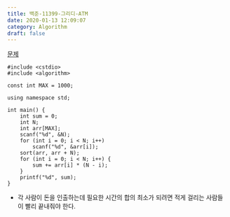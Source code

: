 ```yaml
---
title: 백준-11399-그리디-ATM
date: 2020-01-13 12:09:07
category: Algorithm
draft: false
---
```


[문제](https://www.acmicpc.net/problem/11399)

```c++{3}
#include <cstdio>
#include <algorithm>

const int MAX = 1000;

using namespace std;

int main() {
	int sum = 0;
	int N;
	int arr[MAX];
	scanf("%d", &N);
	for (int i = 0; i < N; i++)
		scanf("%d", &arr[i]);
	sort(arr, arr + N);
	for (int i = 0; i < N; i++) {
		sum += arr[i] * (N - i);
	}
	printf("%d", sum);
}
```

- 각 사람이 돈을 인출하는데 필요한 시간의 합의 최소가 되려면 적게 걸리는 사람들이 빨리 끝내줘야 한다.